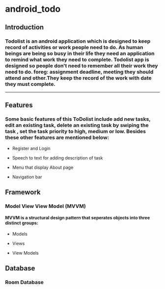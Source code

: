 # android_todo

## Introduction

### Todolist is an android application which is designed to keep record of activities or work people need to do. As human beings are being so busy in their life they need an application to remind what work they need to complete. Todolist app is designed so people don't need to remember all their work they need to do. foreg: assignment deadline, meeting they should attend and other.They keep the record of the work with date they must complete.

<hr>

## Features

### Some basic features of this ToDolist include add new tasks, edit an existing task, delete an existing task by swiping the task , set the task priority to high, medium or low. Besides these other features are mentioned below:

- Register and Login 

- Speech to text for adding description of task

- Menu that display About page

- Navigation bar 

## Framework

### Model View View Model (MVVM) 

#### MVVM is a structural design pattern that seperates objects into three distinct groups:

- Models

- Views

- View Models

## Database 

### Room Database 
